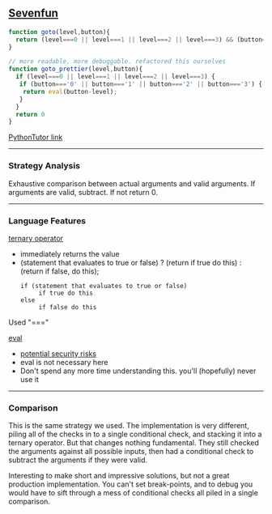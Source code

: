 ## [Sevenfun](https://www.codewars.com/users/sevenfun)

```js
function goto(level,button){
  return (level===0 || level===1 || level===2 || level===3) && (button==='0' || button==='1' || button==='2' || button==='3') ? eval(button-level) : 0;
}

// more readable, more debuggable. refactored this ourselves
function goto_prettier(level,button){
  if (level===0 || level===1 || level===2 || level===3) {
   if (button==='0' || button==='1' || button==='2' || button==='3') {
    return eval(button-level);
   }
  }
  return 0
}

```

[PythonTutor link](https://goo.gl/syL62z)

___

### Strategy Analysis

Exhaustive comparison between actual arguments and valid arguments. If arguments are valid, 
subtract. If not return 0.

___

### Language Features 

[ternary operator](https://developer.mozilla.org/en-US/docs/Web/JavaScript/Reference/Operators/Conditional_Operator)
* immediately returns the value
* (statement that evaluates to true or false) ? (return if true do this) : (return if false, do this);
   ```
   if (statement that evaluates to true or false) 
   		if true do this 
   else
   		if false do this
   ```

Used "==="

[eval](https://www.w3schools.com/jsref/jsref_eval.asp)
* [potential security risks](https://stackoverflow.com/questions/1651118/security-risks-of-using-eval-to-execute-user-input-in-javascript)
* eval is not necessary here
* Don't spend any more time understanding this.  you'll (hopefully) never use it


___

### Comparison

This is the same strategy we used. The implementation is very different, 
piling all of the checks in to a single conditional check, and stacking it into a ternary operator. 
But that changes nothing fundamental.  They still checked the arguments against all possible inputs, 
then had a conditional check to subtract the arguments if they were valid.

Interesting to make short and impressive solutions, but not a great production implementation. You can't set break-points, and to debug you would have to sift through a mess of conditional checks all piled in a single comparison.




